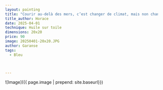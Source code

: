 ```yaml
---
layout: painting
title: "Courir au-delà des mers, c’est changer de climat, mais non changer de cœur."      
title_author: Horace 
date: 2025-04-01
technique: Huile sur toile
dimensions: 20x20
price: 90
image: 20250401-20x20.JPG
author: Garanse
tags:
  - Bleu
  
  
  
---
```

![Image]({{ page.image | prepend: site.baseurl}})

